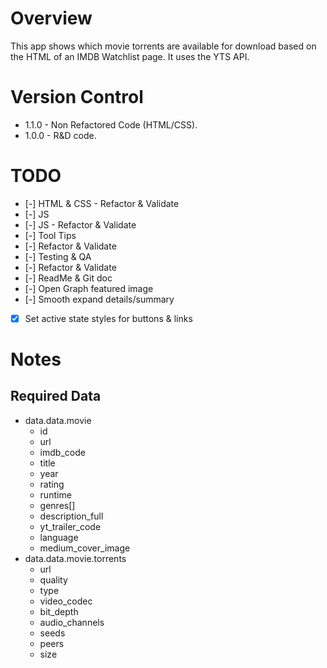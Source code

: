 # Overview
This app shows which movie torrents are available for download based on the HTML of an IMDB Watchlist page. It uses the YTS API.



# Version Control
- 1.1.0 - Non Refactored Code (HTML/CSS).
- 1.0.0 - R&D code.



# TODO
- [-] HTML & CSS - Refactor & Validate
- [-] JS
- [-] JS - Refactor & Validate
- [-] Tool Tips
- [-] Refactor & Validate
- [-] Testing & QA
- [-] Refactor & Validate
- [-] ReadMe & Git doc
- [-] Open Graph featured image
- [-] Smooth expand details/summary
- [x] Set active state styles for buttons & links



# Notes

## Required Data 
- data.data.movie
    - id
    - url
    - imdb_code
    - title
    - year
    - rating
    - runtime
    - genres[]
    - description_full
    - yt_trailer_code
    - language
    - medium_cover_image
- data.data.movie.torrents
    - url
    - quality
    - type
    - video_codec
    - bit_depth
    - audio_channels
    - seeds
    - peers
    - size